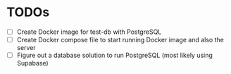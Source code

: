 # TODOs

- [ ] Create Docker image for test-db with PostgreSQL
- [ ] Create Docker compose file to start running Docker image and also the server
- [ ] Figure out a database solution to run PostgreSQL (most likely using Supabase)
